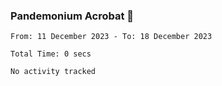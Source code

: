 ### Pandemonium Acrobat 🤸

<!--START_SECTION:waka-->

```all_time
From: 11 December 2023 - To: 18 December 2023

Total Time: 0 secs

No activity tracked
```

<!--END_SECTION:waka-->
